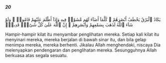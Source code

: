 ##### 20

<span class="ayah">يَكَادُ ٱلْبَرْقُ يَخْطَفُ أَبْصَٰرَهُمْ ۖ كُلَّمَآ أَضَآءَ لَهُم مَّشَوْا۟ فِيهِ وَإِذَآ أَظْلَمَ عَلَيْهِمْ قَامُوا۟ ۚ وَلَوْ شَآءَ ٱللَّهُ لَذَهَبَ بِسَمْعِهِمْ وَأَبْصَٰرِهِمْ ۚ إِنَّ ٱللَّهَ عَلَىٰ كُلِّ شَىْءٍۢ قَدِيرٌۭ</span>

<span class="ayah_translation">Hampir-hampir kilat itu menyambar penglihatan mereka. Setiap kali kilat itu menyinari mereka, mereka berjalan di bawah sinar itu, dan bila gelap menimpa mereka, mereka berhenti. Jikalau Allah menghendaki, niscaya Dia melenyapkan pendengaran dan penglihatan mereka. Sesungguhnya Allah berkuasa atas segala sesuatu.</span>

